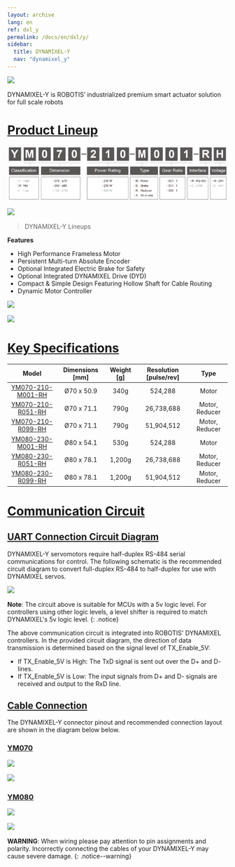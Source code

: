 ```yaml
---
layout: archive
lang: en
ref: dxl_y
permalink: /docs/en/dxl/y/
sidebar:
  title: DYNAMIXEL-Y
  nav: "dynamixel_y"
---
```


![](/assets/images/dxl/y/y_series_product.png)

DYNAMIXEL-Y is ROBOTIS’ industrialized premium smart actuator solution for full scale robots

# [Product Lineup](#product-lineup)

![](/assets/images/dxl/y/model_numbering_en.png)

![](/assets/images/dxl/y/y_productline.png)

> DYNAMIXEL-Y Lineups

**Features**
- High Performance Frameless Motor
- Persistent Multi-turn Absolute Encoder
- Optional Integrated Electric Brake for Safety
- Optional Integrated DYNAMIXEL Drive (DYD)
- Compact & Simple Design Featuring Hollow Shaft for Cable Routing
- Dynamic Motor Controller

![](/assets/images/dxl/y/y_type.png)

![](/assets/images/dxl/y/y_exploded_view.png)

# [Key Specifications](#key-Specifications)

|     Model           |Dimensions [mm]|Weight [g]|Resolution [pulse/rev]|      Type      |
|:-------------------:|:-------------:|:--------:|:--------------------:|:--------------:|
| [YM070-210-M001-RH] | Ø70 x 50.9    | 340g     | 524,288              | Motor          |
| [YM070-210-R051-RH] | Ø70 x 71.1    | 790g     | 26,738,688           | Motor, Reducer |
| [YM070-210-R099-RH] | Ø70 x 71.1    | 790g     | 51,904,512           | Motor, Reducer |
| [YM080-230-M001-RH] | Ø80 x 54.1    | 530g     | 524,288              | Motor          |
| [YM080-230-R051-RH] | Ø80 x 78.1    | 1,200g   | 26,738,688           | Motor, Reducer |
| [YM080-230-R099-RH] | Ø80 x 78.1    | 1,200g   | 51,904,512           | Motor, Reducer |

# [Communication Circuit](#communication-circuit)

## [UART Connection Circuit Diagram](#uart-connection-circuit-diagram)

DYNAMIXEL-Y servomotors require half-duplex RS-484 serial communications for control. The following schematic is the recommended circuit diagram to convert full-duplex RS-484 to half-duplex for use with DYNAMIXEL servos.

![](/assets/images/dxl/y/uart_connection.PNG)

**Note**: The circuit above is suitable for MCUs with a 5v logic level. For controllers using other logic levels, a level shifter is required to match DYNAMIXEL's 5v logic level.
{: .notice}

The above communication circuit is integrated into ROBOTIS' DYNAMIXEL controllers. In the provided circuit diagram, the direction of data transmission is determined based on the signal level of TX_Enable_5V:
- If TX_Enable_5V is High: The TxD signal is sent out over the D+ and D- lines.
- If TX_Enable_5V is Low: The input signals from D+ and D- signals are received and output to the RxD line.

## [Cable Connection](#cable-connection)
The DYNAMIXEL-Y connector pinout and recommended connection layout are shown in the diagram below below.

### [YM070](#ym070)
![](/assets/images/dxl/y/70_connect_cable_1.png) 

![](/assets/images/dxl/y/70_connect_cable_2.png)

### [YM080](#ym080)
![](/assets/images/dxl/y/80_connect_cable_1.PNG)

![](/assets/images/dxl/y/80_connect_cable_2.PNG)

**WARNING**: When wiring please pay attention to pin assignments and polarity. Incorrectly connecting the cables of your DYNAMIXEL-Y may cause severe damage.
{: .notice--warning}

[YM070-210-M001-RH]: /docs/en/dxl/y/ym070-210-m001-rh/
[YM070-210-R051-RH]: /docs/en/dxl/y/ym070-210-r051-rh/
[YM070-210-R099-RH]: /docs/en/dxl/y/ym070-210-r099-rh/
[YM080-230-M001-RH]: /docs/en/dxl/y/ym080-230-m001-rh/
[YM080-230-R051-RH]: /docs/en/dxl/y/ym080-230-r051-rh/
[YM080-230-R099-RH]: /docs/en/dxl/y/ym080-230-r099-rh/
